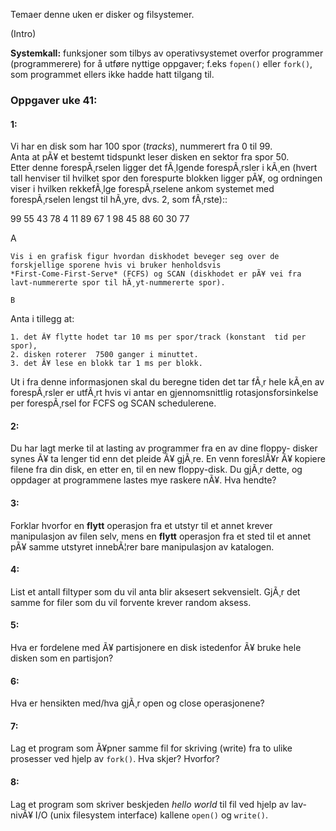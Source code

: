 

Temaer denne uken er disker og filsystemer.

(Intro)

**Systemkall:** funksjoner som tilbys av operativsystemet overfor programmer (programmerere) for å utføre nyttige oppgaver; f.eks `fopen()` eller `fork()`, som programmet ellers ikke hadde hatt tilgang til.



### Oppgaver uke 41:




#### 1:

Vi har en disk som har 100 spor (*tracks*), nummerert fra 0 til 99.  
Anta at pÃ¥ et bestemt tidspunkt leser disken en sektor fra spor 50.  
Etter denne forespÃ¸rselen ligger det fÃ¸lgende forespÃ¸rsler i kÃ¸en 
(hvert tall henviser til hvilket spor den forespurte blokken ligger 
pÃ¥, og ordningen viser i hvilken rekkefÃ¸lge forespÃ¸rselene ankom 
systemet med forespÃ¸rselen lengst til hÃ¸yre,
dvs. 2, som fÃ¸rste)::

   99 55 43 78 4 11 89 67 1 98 45 88 60 30 77

A
~~~~
Vis i en grafisk figur hvordan diskhodet beveger seg over de 
forskjellige sporene hvis vi bruker henholdsvis 
*First-Come-First-Serve* (FCFS) og SCAN (diskhodet er pÃ¥ vei fra
lavt-nummererte spor til hÃ¸yt-nummererte spor).

B
~~~~
Anta i tillegg at:

	1. det Ã¥ flytte hodet tar 10 ms per spor/track (konstant  tid per spor),
	2. disken roterer  7500 ganger i minuttet.
	3. det Ã¥ lese en blokk tar 1 ms per blokk.

Ut i fra denne informasjonen skal du beregne tiden det tar fÃ¸r hele kÃ¸en
av forespÃ¸rsler er utfÃ¸rt hvis vi antar en gjennomsnittlig
rotasjonsforsinkelse per forespÃ¸rsel for FCFS og SCAN schedulerene.


#### 2:

Du har lagt merke til at lasting av programmer fra en av dine floppy-
disker synes Ã¥ ta lenger tid enn det pleide Ã¥ gjÃ¸re. En venn foreslÃ¥r 
Ã¥ kopiere filene fra din disk, en etter en, til en new floppy-disk. Du
gjÃ¸r dette, og oppdager at programmene lastes mye raskere nÃ¥. Hva hendte?


#### 3:

Forklar hvorfor en **flytt** operasjon fra et utstyr til et annet 
krever manipulasjon av filen selv, mens en **flytt** operasjon fra et 
sted til et annet pÃ¥ samme utstyret innebÃ¦rer bare manipulasjon av 
katalogen.


#### 4:

List et antall filtyper som du vil anta blir aksesert sekvensielt.
GjÃ¸r det samme for filer som du vil forvente krever random aksess.


#### 5:

Hva er fordelene med Ã¥ partisjonere en disk istedenfor Ã¥ bruke hele
disken som en partisjon?


#### 6:

Hva er hensikten med/hva gjÃ¸r open og close operasjonene? 


#### 7:

Lag et program som Ã¥pner samme fil for skriving (write) fra to ulike 
prosesser ved hjelp av ``fork()``. Hva skjer? Hvorfor?


#### 8:

Lag et program som skriver beskjeden *hello world* til fil ved hjelp 
av lav-nivÃ¥ I/O (unix filesystem interface) kallene ``open()`` og 
``write()``.



